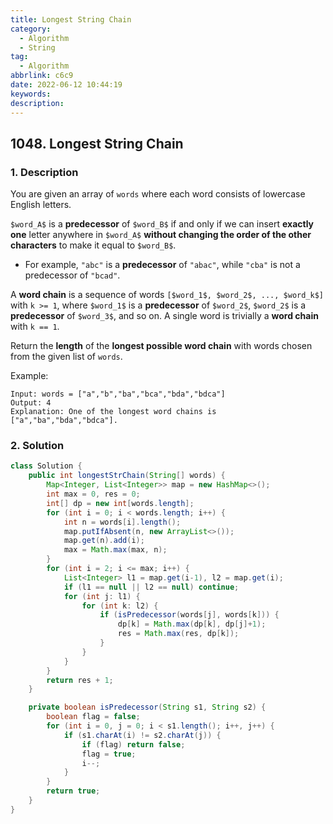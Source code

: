 ```yaml
---
title: Longest String Chain
category:
  - Algorithm
  - String
tag:
  - Algorithm
abbrlink: c6c9
date: 2022-06-12 10:44:19
keywords:
description:
---
```


## 1048. Longest String Chain
### 1. Description
You are given an array of `words` where each word consists of lowercase English letters.

`$word_A$` is a **predecessor** of `$word_B$` if and only if we can insert **exactly one** letter anywhere in `$word_A$` **without changing the order of the other characters** to make it equal to `$word_B$`.
* For example, `"abc"` is a **predecessor** of `"abac"`, while `"cba"` is not a predecessor of `"bcad"`.

A **word chain** is a sequence of words `[$word_1$, $word_2$, ..., $word_k$]` with `k >= 1`, where `$word_1$` is a **predecessor** of `$word_2$`, `$word_2$` is a **predecessor** of `$word_3$`, and so on. A single word is trivially a **word chain** with `k == 1`.

Return the **length** of the **longest possible word chain** with words chosen from the given list of `words`.

Example:
```
Input: words = ["a","b","ba","bca","bda","bdca"]
Output: 4
Explanation: One of the longest word chains is ["a","ba","bda","bdca"].
```

### 2. Solution
```java
class Solution {
    public int longestStrChain(String[] words) {
        Map<Integer, List<Integer>> map = new HashMap<>();
        int max = 0, res = 0;
        int[] dp = new int[words.length];
        for (int i = 0; i < words.length; i++) {
            int n = words[i].length();
            map.putIfAbsent(n, new ArrayList<>());
            map.get(n).add(i);
            max = Math.max(max, n);
        }
        for (int i = 2; i <= max; i++) {
            List<Integer> l1 = map.get(i-1), l2 = map.get(i);
            if (l1 == null || l2 == null) continue;
            for (int j: l1) {
                for (int k: l2) {
                    if (isPredecessor(words[j], words[k])) {
                        dp[k] = Math.max(dp[k], dp[j]+1);
                        res = Math.max(res, dp[k]);
                    }
                }
            }
        }
        return res + 1;
    }

    private boolean isPredecessor(String s1, String s2) {
        boolean flag = false;
        for (int i = 0, j = 0; i < s1.length(); i++, j++) {
            if (s1.charAt(i) != s2.charAt(j)) {
                if (flag) return false;
                flag = true;
                i--;
            }
        }
        return true;
    }
}
```
